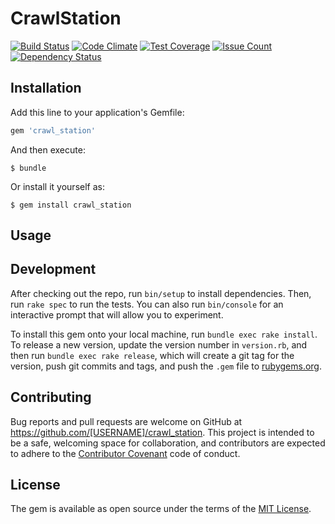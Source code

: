 # CrawlStation

[![Build Status](https://travis-ci.org/watsy0007/crawl_station.svg?branch=master)](https://travis-ci.org/watsy0007/crawl_station)
[![Code Climate](https://codeclimate.com/github/watsy0007/crawl_station/badges/gpa.svg)](https://codeclimate.com/github/watsy0007/crawl_station)
[![Test Coverage](https://codeclimate.com/github/watsy0007/crawl_station/badges/coverage.svg)](https://codeclimate.com/github/watsy0007/crawl_station/coverage)
[![Issue Count](https://codeclimate.com/github/watsy0007/crawl_station/badges/issue_count.svg)](https://codeclimate.com/github/watsy0007/crawl_station)
[![Dependency Status](https://gemnasium.com/badges/github.com/watsy0007/crawl_station.svg)](https://gemnasium.com/github.com/watsy0007/crawl_station)

## Installation

Add this line to your application's Gemfile:

```ruby
gem 'crawl_station'
```

And then execute:

    $ bundle

Or install it yourself as:

    $ gem install crawl_station

## Usage


## Development

After checking out the repo, run `bin/setup` to install dependencies. Then, run `rake spec` to run the tests. You can also run `bin/console` for an interactive prompt that will allow you to experiment.

To install this gem onto your local machine, run `bundle exec rake install`. To release a new version, update the version number in `version.rb`, and then run `bundle exec rake release`, which will create a git tag for the version, push git commits and tags, and push the `.gem` file to [rubygems.org](https://rubygems.org).

## Contributing

Bug reports and pull requests are welcome on GitHub at https://github.com/[USERNAME]/crawl_station. This project is intended to be a safe, welcoming space for collaboration, and contributors are expected to adhere to the [Contributor Covenant](http://contributor-covenant.org) code of conduct.


## License

The gem is available as open source under the terms of the [MIT License](http://opensource.org/licenses/MIT).

